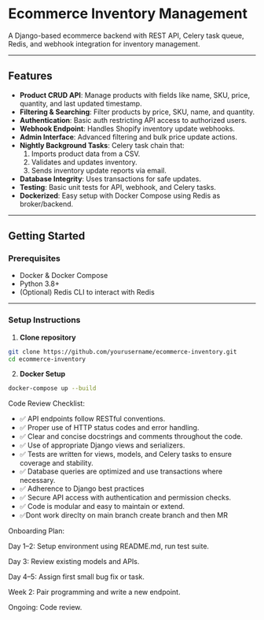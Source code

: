# Ecommerce Inventory Management

A Django-based ecommerce backend with REST API, Celery task queue, Redis, and webhook integration for inventory management.

---

## Features

- **Product CRUD API**: Manage products with fields like name, SKU, price, quantity, and last updated timestamp.
- **Filtering & Searching**: Filter products by price, SKU, name, and quantity.
- **Authentication**: Basic auth restricting API access to authorized users.
- **Webhook Endpoint**: Handles Shopify inventory update webhooks.
- **Admin Interface**: Advanced filtering and bulk price update actions.
- **Nightly Background Tasks**: Celery task chain that:
  1. Imports product data from a CSV.
  2. Validates and updates inventory.
  3. Sends inventory update reports via email.
- **Database Integrity**: Uses transactions for safe updates.
- **Testing**: Basic unit tests for API, webhook, and Celery tasks.
- **Dockerized**: Easy setup with Docker Compose using Redis as broker/backend.

---

## Getting Started

### Prerequisites

- Docker & Docker Compose
- Python 3.8+
- (Optional) Redis CLI to interact with Redis

---

### Setup Instructions

1. **Clone repository**

```bash
git clone https://github.com/yourusername/ecommerce-inventory.git
cd ecommerce-inventory
````


2. **Docker Setup**

```bash
docker-compose up --build
```


Code Review Checklist:

- ✅ API endpoints follow RESTful conventions.
- ✅ Proper use of HTTP status codes and error handling.
- ✅ Clear and concise docstrings and comments throughout the code.
- ✅ Use of appropriate Django views and serializers.
- ✅ Tests are written for views, models, and Celery tasks to ensure coverage and stability.
- ✅ Database queries are optimized and use transactions where necessary.
- ✅ Adherence to Django best practices
- ✅ Secure API access with authentication and permission checks.
- ✅ Code is modular and easy to maintain or extend.
- ✅Dont work direclty on main branch create branch and then MR

Onboarding Plan:

Day 1–2: Setup environment using README.md, run test suite.

Day 3: Review existing models and APIs.

Day 4–5: Assign first small bug fix or task.

Week 2: Pair programming and write a new endpoint.

Ongoing: Code review.

